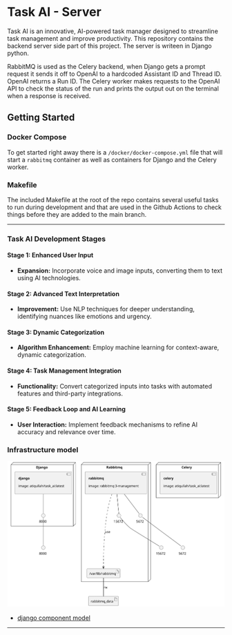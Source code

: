 # Task AI - Server

Task AI is an innovative, AI-powered task manager designed to streamline task management and improve productivity. This repository contains the backend server side part of this project. The server is writeen in Django python.

RabbitMQ is used as the Celery backend, when Django gets a prompt request it sends it off to OpenAI to a hardcoded Assistant ID and Thread ID. OpenAI returns a Run ID. The Celery worker makes requests to the OpenAI API to check the status of the run and prints the output out on the terminal when a response is received.

## Getting Started

### Docker Compose

To get started right away there is a `/docker/docker-compose.yml` file that will start a `rabbitmq` container as well as containers for Django and the Celery worker.

### Makefile

The included Makefile at the root of the repo contains several useful tasks to run during development and that are used in the Github Actions to check things before they are added to the main branch.

---

### Task AI Development Stages

#### Stage 1: Enhanced User Input
  - **Expansion:** Incorporate voice and image inputs, converting them to text using AI technologies.

#### Stage 2: Advanced Text Interpretation
  - **Improvement:** Use NLP techniques for deeper understanding, identifying nuances like emotions and urgency.

#### Stage 3: Dynamic Categorization
  - **Algorithm Enhancement:** Employ machine learning for context-aware, dynamic categorization.

#### Stage 4: Task Management Integration
  - **Functionality:** Convert categorized inputs into tasks with automated features and third-party integrations.

#### Stage 5: Feedback Loop and AI Learning
  - **User Interaction:** Implement feedback mechanisms to refine AI accuracy and relevance over time.
### Infrastructure model
![Infrastructure main model](.infragenie/infrastructure_main_model.svg)
- [django component model](.infragenie/django_component_model.svg)

---
